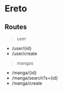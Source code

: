 # Ereto
## Routes
> user
- /user/{id}
- /user/create
> mangas
- /manga/{id}
- /manga/search?s={id}
- /manga/create

